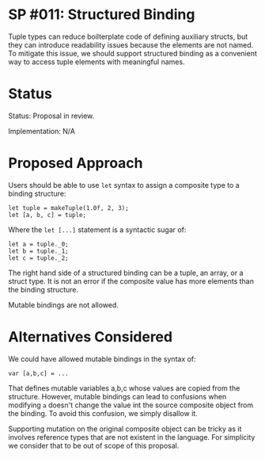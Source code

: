 SP #011: Structured Binding
=================

Tuple types can reduce boilterplate code of defining auxiliary structs, but they can introduce readability issues because the elements are not named.
To mitigate this issue, we should support structured binding as a convenient way to access tuple elements with meaningful names.

# Status

Status: Proposal in review.

Implementation: N/A

# Proposed Approach

Users should be able to use `let` syntax to assign a composite type to a binding structure:

```
let tuple = makeTuple(1.0f, 2, 3);
let [a, b, c] = tuple;
```

Where the `let [...]` statement is a syntactic sugar of:
```
let a = tuple._0;
let b = tuple._1;
let c = tuple._2;
```

The right hand side of a structured binding can be a tuple, an array, or a struct type.
It is not an error if the composite value has more elements than the binding structure.

Mutable bindings are not allowed.

# Alternatives Considered

We could have allowed mutable bindings in the syntax of:
```
var [a,b,c] = ...
```
That defines mutable variables a,b,c whose values are copied from the structure.
However, mutable bindings can lead to confusions when modifying `a` doesn't change the value
int the source composite object from the binding. To avoid this confusion, we simply disallow
it.

Supporting mutation on the original composite object can be tricky as it involves reference types
that are not existent in the language. For simplicity we consider that to be out of scope of this
proposal.